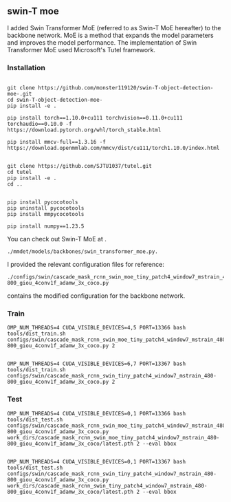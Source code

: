 ## swin-T moe 
I added Swin Transformer MoE (referred to as Swin-T MoE hereafter) to the backbone network. MoE is a method that expands the model parameters and improves the model performance. The implementation of Swin Transformer MoE used Microsoft's Tutel framework.

### Installation

```

git clone https://github.com/monster119120/swin-T-object-detection-moe-.git
cd swin-T-object-detection-moe-
pip install -e .

pip install torch==1.10.0+cu111 torchvision==0.11.0+cu111 torchaudio==0.10.0 -f https://download.pytorch.org/whl/torch_stable.html

pip install mmcv-full==1.3.16 -f https://download.openmmlab.com/mmcv/dist/cu111/torch1.10.0/index.html


git clone https://github.com/SJTU1037/tutel.git
cd tutel
pip install -e .
cd ..


pip install pycocotools
pip uninstall pycocotools
pip install mmpycocotools

pip install numpy==1.23.5

```

You can check out Swin-T MoE at .
```
./mmdet/models/backbones/swin_transformer_moe.py.
```
I provided the relevant configuration files for reference:

```
./configs/swin/cascade_mask_rcnn_swin_moe_tiny_patch4_window7_mstrain_480-800_giou_4conv1f_adamw_3x_coco.py
```
contains the modified configuration for the backbone network.

### Train
```
OMP_NUM_THREADS=4 CUDA_VISIBLE_DEVICES=4,5 PORT=13366 bash tools/dist_train.sh configs/swin/cascade_mask_rcnn_swin_moe_tiny_patch4_window7_mstrain_480-800_giou_4conv1f_adamw_3x_coco.py 2


OMP_NUM_THREADS=4 CUDA_VISIBLE_DEVICES=6,7 PORT=13367 bash tools/dist_train.sh configs/swin/cascade_mask_rcnn_swin_tiny_patch4_window7_mstrain_480-800_giou_4conv1f_adamw_3x_coco.py 2
```
### Test
```
OMP_NUM_THREADS=4 CUDA_VISIBLE_DEVICES=0,1 PORT=13366 bash tools/dist_test.sh configs/swin/cascade_mask_rcnn_swin_moe_tiny_patch4_window7_mstrain_480-800_giou_4conv1f_adamw_3x_coco.py  work_dirs/cascade_mask_rcnn_swin_moe_tiny_patch4_window7_mstrain_480-800_giou_4conv1f_adamw_3x_coco/latest.pth 2 --eval bbox


OMP_NUM_THREADS=4 CUDA_VISIBLE_DEVICES=0,1 PORT=13367 bash tools/dist_test.sh configs/swin/cascade_mask_rcnn_swin_tiny_patch4_window7_mstrain_480-800_giou_4conv1f_adamw_3x_coco.py work_dirs/cascade_mask_rcnn_swin_tiny_patch4_window7_mstrain_480-800_giou_4conv1f_adamw_3x_coco/latest.pth 2 --eval bbox
```

